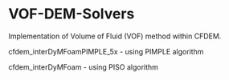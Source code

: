 # VOF-DEM-Solvers
Implementation of Volume of Fluid (VOF) method within CFDEM.

cfdem_interDyMFoamPIMPLE_5x - using PIMPLE algorithm

cfdem_interDyMFoam - using PISO algorithm
